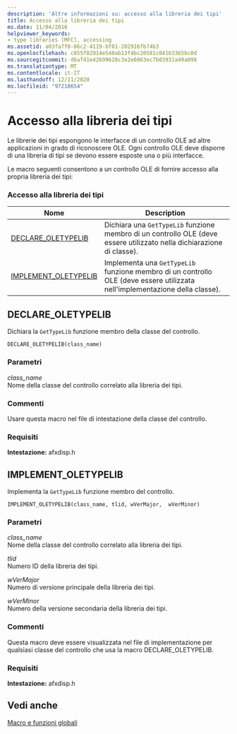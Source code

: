 ```yaml
---
description: 'Altre informazioni su: accesso alla libreria dei tipi'
title: Accesso alla libreria dei tipi
ms.date: 11/04/2016
helpviewer_keywords:
- type libraries [MFC], accessing
ms.assetid: a03fa7f0-86c2-4119-bf81-202916fb74b3
ms.openlocfilehash: c855f82914e540ab13f4bc20581c041633b5bc0d
ms.sourcegitcommit: d6af41e42699628c3e2e6063ec7b03931a49a098
ms.translationtype: MT
ms.contentlocale: it-IT
ms.lasthandoff: 12/11/2020
ms.locfileid: "97218654"
---
```

# <a name="type-library-access"></a>Accesso alla libreria dei tipi

Le librerie dei tipi espongono le interfacce di un controllo OLE ad altre applicazioni in grado di riconoscere OLE. Ogni controllo OLE deve disporre di una libreria di tipi se devono essere esposte una o più interfacce.

Le macro seguenti consentono a un controllo OLE di fornire accesso alla propria libreria dei tipi:

### <a name="type-library-access"></a>Accesso alla libreria dei tipi

|Nome|Description|
|-|-|
|[DECLARE_OLETYPELIB](#declare_oletypelib)|Dichiara una `GetTypeLib` funzione membro di un controllo OLE (deve essere utilizzato nella dichiarazione di classe).|
|[IMPLEMENT_OLETYPELIB](#implement_oletypelib)|Implementa una `GetTypeLib` funzione membro di un controllo OLE (deve essere utilizzata nell'implementazione della classe).|

## <a name="declare_oletypelib"></a><a name="declare_oletypelib"></a> DECLARE_OLETYPELIB

Dichiara la `GetTypeLib` funzione membro della classe del controllo.

```
DECLARE_OLETYPELIB(class_name)
```

### <a name="parameters"></a>Parametri

*class_name*<br/>
Nome della classe del controllo correlato alla libreria dei tipi.

### <a name="remarks"></a>Commenti

Usare questa macro nel file di intestazione della classe del controllo.

### <a name="requirements"></a>Requisiti

**Intestazione:** afxdisp.h

## <a name="implement_oletypelib"></a><a name="implement_oletypelib"></a> IMPLEMENT_OLETYPELIB

Implementa la `GetTypeLib` funzione membro del controllo.

```
IMPLEMENT_OLETYPELIB(class_name, tlid, wVerMajor,  wVerMinor)
```

### <a name="parameters"></a>Parametri

*class_name*<br/>
Nome della classe del controllo correlato alla libreria dei tipi.

*tlid*<br/>
Numero ID della libreria dei tipi.

*wVerMajor*<br/>
Numero di versione principale della libreria dei tipi.

*wVerMinor*<br/>
Numero della versione secondaria della libreria dei tipi.

### <a name="remarks"></a>Commenti

Questa macro deve essere visualizzata nel file di implementazione per qualsiasi classe del controllo che usa la macro DECLARE_OLETYPELIB.

### <a name="requirements"></a>Requisiti

**Intestazione:** afxdisp.h

## <a name="see-also"></a>Vedi anche

[Macro e funzioni globali](../../mfc/reference/mfc-macros-and-globals.md)
